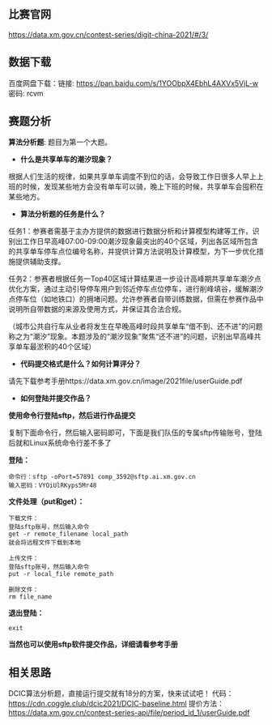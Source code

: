 ## 比赛官网

https://data.xm.gov.cn/contest-series/digit-china-2021/#/3/

## 数据下载

百度网盘下载：链接: https://pan.baidu.com/s/1YOObpX4EbhL4AXVx5VjL-w 密码: rcvm

## 赛题分析

**算法分析题**: 题目为第一个大题。

- **什么是共享单车的潮汐现象？**

根据人们生活的规律，如果共享单车调度不到位的话，会导致工作日很多人早上上班的时候，发现某些地方会没有单车可以骑，晚上下班的时候，共享单车会囤积在某些地方。

- **算法分析题的任务是什么？**

任务1：参赛者需基于主办方提供的数据进行数据分析和计算模型构建等工作，识别出工作日早高峰07:00-09:00潮汐现象最突出的40个区域，列出各区域所包含的共享单车停车点位编号名称，并提供计算方法说明及计算模型，为下一步优化措施提供辅助支撑。

任务2：参赛者根据任务一Top40区域计算结果进一步设计高峰期共享单车潮汐点优化方案，通过主动引导停车用户到邻近停车点位停车，进行削峰填谷，缓解潮汐点停车位（如地铁口）的拥堵问题。允许参赛者自带训练数据，但需在参赛作品中说明所自带数据的来源及使用方式，并保证其合法合规。

（城市公共自行车从业者将发生在早晚高峰时段共享单车“借不到、还不进”的问题称之为“潮汐”现象。本题涉及的“潮汐现象”聚焦“还不进”的问题，识别出早高峰共享单车最淤积的40个区域）

- **代码提交格式是什么？如何计算评分？**

请先下载参考手册https://data.xm.gov.cn/image/2021file/userGuide.pdf

- **如何登陆并提交作品？**

**使用命令行登陆sftp，然后进行作品提交**

复制下面命令行，然后输入密码即可，下面是我们队伍的专属sftp传输账号，登陆后就和Linux系统命令行差不多了

**登陆：**

```
命令行：sftp -oPort=57891 comp_3592@sftp.ai.xm.gov.cn
输入密码：VYOiUlRKyps5Mr48
```

**文件处理（put和get）：**

```
下载文件：
登陆sftp账号，然后输入命令
get -r remote_filename local_path
就会将远程文件下载到本地

上传文件：
登陆sftp账号，然后输入命令
put -r local_file remote_path

删除文件：
rm file_name
```

**退出登陆：**

```
exit
```

**当然也可以使用sftp软件提交作品，详细请看参考手册**

## 相关思路

DCIC算法分析题，直接运行提交就有18分的方案，快来试试吧！
代码：https://cdn.coggle.club/dcic2021/DCIC-baseline.html
提价方法：https://data.xm.gov.cn/contest-series-api/file/period_id_1/userGuide.pdf

